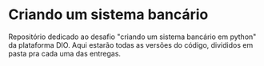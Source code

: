 # Criando um sistema bancário
Repositório dedicado ao desafio "criando um sistema bancário em python" da plataforma DIO.
Aqui estarão todas as versões do código, divididos em pasta pra cada uma das entregas.

